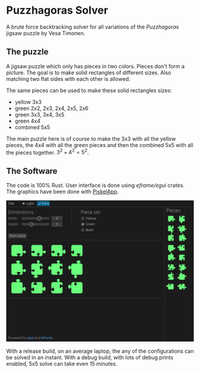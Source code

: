 # Puzzhagoras Solver

A brute force backtracking solver for all variations of the *Puzzhagoras*
jigsaw puzzle by Vesa Timonen.

## The puzzle

A jigsaw puzzle which only has pieces in two colors. Pieces don't form a
picture. The goal is to make solid rectangles of different sizes.
Also matching two flat sides with each other is allowed.

The same pieces can be used to make these solid rectangles sizes:

 - yellow 3x3
 - green 2x2, 2x3, 2x4, 2x5, 2x6
 - green 3x3, 3x4, 3x5
 - green 4x4
 - combined 5x5

The main puzzle here is of course to make the 3x3 with all the yellow pieces,
the 4x4 with all the green pieces and then the combined 5x5 with all the
pieces together. $`3^2 + 4^2 = 5^2`$.

## The Software

The code is 100% Rust.
User interface is done using *eframe/egui* crates.
The graphics have been done with [PiskelApp](https://www.piskelapp.com).

![Screenshot](screenshot.png)

With a release build, on an average laptop, the any of the configurations can
be solved in an instant. With a debug build, with lots of debug prints
enabled, 5x5 solve can take even 15 minutes.
